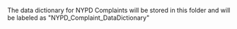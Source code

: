 The data dictionary for NYPD Complaints will be stored in this folder and will be labeled as "NYPD_Complaint_DataDictionary"
